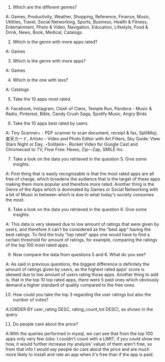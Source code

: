 1. Which are the different genres?

A: Games, Productivity, Weather, Shopping, Reference, Finance, Music, Utilities, 
Travel, Social Networking, Sports, Business, Health & Fitness, Entertainment, 
Photo & Video, Navigation, Education, Lifestyle, Food & Drink, News, Book, 
Medical, Catalogs.

2. Which is the genre with more apps rated?

A: Games

3. Which is the genre with more apps?

A: Games

4. Which is the one with less?

A: Catalogs

5. Take the 10 apps most rated.

A: Facebook, Instagram, Clash of Clans, Temple Run, Pandora - Music & Radio, 
Pinterest, Bible, Candy Crush Saga, Spotify Music, Angry Birds

6. Take the 10 apps best rated by users.

A: Tiny Scanner+ - PDF scanner to scan document, receipt & fax, SplitMoji, 楽天カード, 
Artisto – Video and Photo Editor with Art Filters, Sky Guide: View Stars Night or Day,
⋆Solitaire⋆, Rocket Video for Google Cast and Chromecast to TV, Flow Free: Hexes,
Zip—Zap, SMILE Inc.

7. Take a look on the data you retrieved in the question 5. Give some insights.

A: First thing that is easily recognizable is that the most rated apps are all free of charge,
which broadens the audience that is the target of these apps making them more popular and therefore
more rated. Another thing is the Genre of the Apps which is dominated by Games or Social Networking
with a bit of Music in between which is due to what today's society consumes the most.

8. Take a look on the data you retrieved in the question 6. Give some insights.

A: This data is very skewed due to low amount of ratings that were given by users, and therefore
it can't be considered as the "best app" having the best ratings. To find the truly "top rated"
apps one would have to find a certain threshold for amount of ratings, for example,
comparing the ratings of the top 100 most rated apps.

9. Now compare the data from questions 5 and 6. What do you see?

A: As said in previous questions, the biggest difference is definitely the amount of 
ratings given by users, as the highest rated apps' score is skewed due to low amount of users
rating those apps. Another thing to add is, that in the top 10 top rated apps, there were
5 paid ones which obviously demand a higher standard of quality compared to the free ones.

10. How could you take the top 3 regarding the user ratings but also the number of votes?

A:(ORDER BY user_rating DESC, rating_count_tot DESC), as shown in the query

11. Do people care about the price?

A:With the queries performed in mysql, we can see that from the top 100 apps only very few (obs: I couldn't count with a LIMIT, if you could show me how, it would further increase my analysis' value) of them aren't free, so from that info
I would say people do care about the price and are much more likely to install and rate an app when it's free than if the app is paid.
